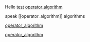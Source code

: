 Hello 
[test](./test)
[operator algorithm](./operator_algorithm.md)

speak
[[operator_algorithm]]
algorithms

[operator_algorithm](operator_algorithm)

[operator_algorithm](operator_algorithm.md)

